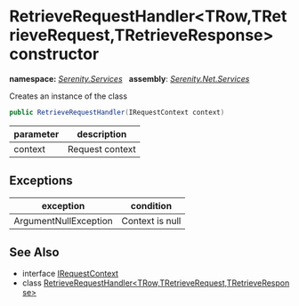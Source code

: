 # RetrieveRequestHandler&lt;TRow,TRetrieveRequest,TRetrieveResponse&gt; constructor
**namespace:** *[Serenity.Services](../../README.md#serenity.services-namespace)*   **assembly**: *[Serenity.Net.Services](../../README.md)*

Creates an instance of the class

```csharp
public RetrieveRequestHandler(IRequestContext context)
```

| parameter | description |
| --- | --- |
| context | Request context |

## Exceptions

| exception | condition |
| --- | --- |
| ArgumentNullException | Context is null |

## See Also

* interface [IRequestContext](../IRequestContext.md)
* class [RetrieveRequestHandler&lt;TRow,TRetrieveRequest,TRetrieveResponse&gt;](../RetrieveRequestHandler-3.md)